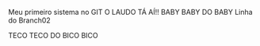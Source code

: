 Meu primeiro sistema no GIT
O LAUDO TÁ AÍ!!
BABY BABY DO BABY
Linha do Branch02

TECO TECO DO BICO BICO